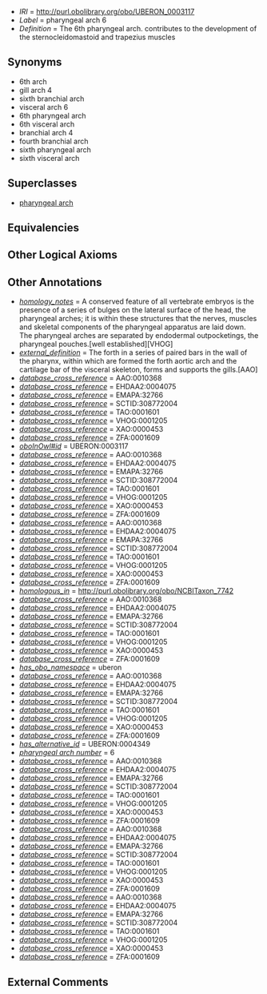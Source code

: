  * *IRI* = http://purl.obolibrary.org/obo/UBERON_0003117
 * *Label* = pharyngeal arch 6
 * *Definition* = The 6th pharyngeal arch. contributes to the development of the sternocleidomastoid and trapezius muscles

## Synonyms

 * 6th arch
 * gill arch 4
 * sixth branchial arch
 * visceral arch 6
 * 6th pharyngeal arch
 * 6th visceral arch
 * branchial arch 4
 * fourth branchial arch
 * sixth pharyngeal arch
 * sixth visceral arch

## Superclasses

 * [pharyngeal arch](../../UBERON/39/UBERON_0002539.md)

## Equivalencies


## Other Logical Axioms


## Other Annotations

 * *[homology_notes](../../UBPROP/03/UBPROP_0000003.md)* = A conserved feature of all vertebrate embryos is the presence of a series of bulges on the lateral surface of the head, the pharyngeal arches; it is within these structures that the nerves, muscles and skeletal components of the pharyngeal apparatus are laid down. The pharyngeal arches are separated by endodermal outpocketings, the pharyngeal pouches.[well established][VHOG]
 * *[external_definition](../../UBPROP/01/UBPROP_0000001.md)* = The forth in a series of paired bars in the wall of the pharynx, within which are formed the forth aortic arch and the cartilage bar of the visceral skeleton, forms and supports the gills.[AAO]
 * *[database_cross_reference](../../ef/oboInOwl#hasDbXref.md)* = AAO:0010368
 * *[database_cross_reference](../../ef/oboInOwl#hasDbXref.md)* = EHDAA2:0004075
 * *[database_cross_reference](../../ef/oboInOwl#hasDbXref.md)* = EMAPA:32766
 * *[database_cross_reference](../../ef/oboInOwl#hasDbXref.md)* = SCTID:308772004
 * *[database_cross_reference](../../ef/oboInOwl#hasDbXref.md)* = TAO:0001601
 * *[database_cross_reference](../../ef/oboInOwl#hasDbXref.md)* = VHOG:0001205
 * *[database_cross_reference](../../ef/oboInOwl#hasDbXref.md)* = XAO:0000453
 * *[database_cross_reference](../../ef/oboInOwl#hasDbXref.md)* = ZFA:0001609
 * *[oboInOwl#id](../../id/oboInOwl#id.md)* = UBERON:0003117
 * *[database_cross_reference](../../ef/oboInOwl#hasDbXref.md)* = AAO:0010368
 * *[database_cross_reference](../../ef/oboInOwl#hasDbXref.md)* = EHDAA2:0004075
 * *[database_cross_reference](../../ef/oboInOwl#hasDbXref.md)* = EMAPA:32766
 * *[database_cross_reference](../../ef/oboInOwl#hasDbXref.md)* = SCTID:308772004
 * *[database_cross_reference](../../ef/oboInOwl#hasDbXref.md)* = TAO:0001601
 * *[database_cross_reference](../../ef/oboInOwl#hasDbXref.md)* = VHOG:0001205
 * *[database_cross_reference](../../ef/oboInOwl#hasDbXref.md)* = XAO:0000453
 * *[database_cross_reference](../../ef/oboInOwl#hasDbXref.md)* = ZFA:0001609
 * *[database_cross_reference](../../ef/oboInOwl#hasDbXref.md)* = AAO:0010368
 * *[database_cross_reference](../../ef/oboInOwl#hasDbXref.md)* = EHDAA2:0004075
 * *[database_cross_reference](../../ef/oboInOwl#hasDbXref.md)* = EMAPA:32766
 * *[database_cross_reference](../../ef/oboInOwl#hasDbXref.md)* = SCTID:308772004
 * *[database_cross_reference](../../ef/oboInOwl#hasDbXref.md)* = TAO:0001601
 * *[database_cross_reference](../../ef/oboInOwl#hasDbXref.md)* = VHOG:0001205
 * *[database_cross_reference](../../ef/oboInOwl#hasDbXref.md)* = XAO:0000453
 * *[database_cross_reference](../../ef/oboInOwl#hasDbXref.md)* = ZFA:0001609
 * *[homologous_in](../../core#homologous/in/core#homologous_in.md)* = http://purl.obolibrary.org/obo/NCBITaxon_7742
 * *[database_cross_reference](../../ef/oboInOwl#hasDbXref.md)* = AAO:0010368
 * *[database_cross_reference](../../ef/oboInOwl#hasDbXref.md)* = EHDAA2:0004075
 * *[database_cross_reference](../../ef/oboInOwl#hasDbXref.md)* = EMAPA:32766
 * *[database_cross_reference](../../ef/oboInOwl#hasDbXref.md)* = SCTID:308772004
 * *[database_cross_reference](../../ef/oboInOwl#hasDbXref.md)* = TAO:0001601
 * *[database_cross_reference](../../ef/oboInOwl#hasDbXref.md)* = VHOG:0001205
 * *[database_cross_reference](../../ef/oboInOwl#hasDbXref.md)* = XAO:0000453
 * *[database_cross_reference](../../ef/oboInOwl#hasDbXref.md)* = ZFA:0001609
 * *[has_obo_namespace](../../ce/oboInOwl#hasOBONamespace.md)* = uberon
 * *[database_cross_reference](../../ef/oboInOwl#hasDbXref.md)* = AAO:0010368
 * *[database_cross_reference](../../ef/oboInOwl#hasDbXref.md)* = EHDAA2:0004075
 * *[database_cross_reference](../../ef/oboInOwl#hasDbXref.md)* = EMAPA:32766
 * *[database_cross_reference](../../ef/oboInOwl#hasDbXref.md)* = SCTID:308772004
 * *[database_cross_reference](../../ef/oboInOwl#hasDbXref.md)* = TAO:0001601
 * *[database_cross_reference](../../ef/oboInOwl#hasDbXref.md)* = VHOG:0001205
 * *[database_cross_reference](../../ef/oboInOwl#hasDbXref.md)* = XAO:0000453
 * *[database_cross_reference](../../ef/oboInOwl#hasDbXref.md)* = ZFA:0001609
 * *[has_alternative_id](../../Id/oboInOwl#hasAlternativeId.md)* = UBERON:0004349
 * *[pharyngeal arch number](../../UBPROP/03/UBPROP_0000103.md)* = 6
 * *[database_cross_reference](../../ef/oboInOwl#hasDbXref.md)* = AAO:0010368
 * *[database_cross_reference](../../ef/oboInOwl#hasDbXref.md)* = EHDAA2:0004075
 * *[database_cross_reference](../../ef/oboInOwl#hasDbXref.md)* = EMAPA:32766
 * *[database_cross_reference](../../ef/oboInOwl#hasDbXref.md)* = SCTID:308772004
 * *[database_cross_reference](../../ef/oboInOwl#hasDbXref.md)* = TAO:0001601
 * *[database_cross_reference](../../ef/oboInOwl#hasDbXref.md)* = VHOG:0001205
 * *[database_cross_reference](../../ef/oboInOwl#hasDbXref.md)* = XAO:0000453
 * *[database_cross_reference](../../ef/oboInOwl#hasDbXref.md)* = ZFA:0001609
 * *[database_cross_reference](../../ef/oboInOwl#hasDbXref.md)* = AAO:0010368
 * *[database_cross_reference](../../ef/oboInOwl#hasDbXref.md)* = EHDAA2:0004075
 * *[database_cross_reference](../../ef/oboInOwl#hasDbXref.md)* = EMAPA:32766
 * *[database_cross_reference](../../ef/oboInOwl#hasDbXref.md)* = SCTID:308772004
 * *[database_cross_reference](../../ef/oboInOwl#hasDbXref.md)* = TAO:0001601
 * *[database_cross_reference](../../ef/oboInOwl#hasDbXref.md)* = VHOG:0001205
 * *[database_cross_reference](../../ef/oboInOwl#hasDbXref.md)* = XAO:0000453
 * *[database_cross_reference](../../ef/oboInOwl#hasDbXref.md)* = ZFA:0001609
 * *[database_cross_reference](../../ef/oboInOwl#hasDbXref.md)* = AAO:0010368
 * *[database_cross_reference](../../ef/oboInOwl#hasDbXref.md)* = EHDAA2:0004075
 * *[database_cross_reference](../../ef/oboInOwl#hasDbXref.md)* = EMAPA:32766
 * *[database_cross_reference](../../ef/oboInOwl#hasDbXref.md)* = SCTID:308772004
 * *[database_cross_reference](../../ef/oboInOwl#hasDbXref.md)* = TAO:0001601
 * *[database_cross_reference](../../ef/oboInOwl#hasDbXref.md)* = VHOG:0001205
 * *[database_cross_reference](../../ef/oboInOwl#hasDbXref.md)* = XAO:0000453
 * *[database_cross_reference](../../ef/oboInOwl#hasDbXref.md)* = ZFA:0001609

## External Comments


